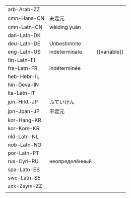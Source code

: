 | | | |
|-|-|-|
| arb-Arab-ZZ |  |  |
| cmn-Hans-CN | 未定元 |  |
| cmn-Latn-CN | wèidìng yuán |  |
| dan-Latn-DK |  |  |
| deu-Latn-DE | Unbestimmte |  |
| eng-Latn-US | indeterminate | [[variable]] |
| fin-Latn-FI |  |  |
| fra-Latn-FR | indéterminée |  |
| heb-Hebr-IL |  |  |
| hin-Deva-IN |  |  |
| ita-Latn-IT |  |  |
| jpn-Hrkt-JP | ふていげん |  |
| jpn-Jpan-JP | 不定元 |  |
| kor-Hang-KR |  |  |
| kor-Kore-KR |  |  |
| nld-Latn-NL |  |  |
| nob-Latn-NO |  |  |
| por-Latn-PT |  |  |
| rus-Cyrl-RU | неопределённый |  |
| spa-Latn-ES |  |  |
| swe-Latn-SE |  |  |
| zxx-Zsym-ZZ |  |  |
|  |  |  |
